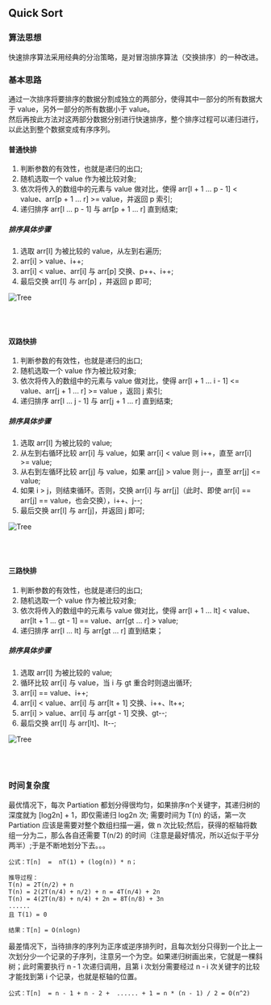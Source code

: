 ## Quick Sort

### 算法思想

快速排序算法采用经典的分治策略，是对冒泡排序算法（交换排序）的一种改进。

### 基本思路
通过一次排序将要排序的数据分割成独立的两部分，使得其中一部分的所有数据大于 value，另外一部分的所有数据小于 value。  
然后再按此方法对这两部分数据分别进行快速排序，整个排序过程可以递归进行，以此达到整个数据变成有序序列。

#### 普通快排
1. 判断参数的有效性，也就是递归的出口;
2. 随机选取一个 value 作为被比较对象;
3. 依次将传入的数组中的元素与 value 做对比，使得 arr[l + 1 ... p - 1] < value、arr[p + 1 ... r] >= value，并返回 p 索引;
4. 递归排序 arr[l ... p - 1] 与 arr[p + 1 ... r] 直到结束;

##### 排序具体步骤
1. 选取 arr[l] 为被比较的 value，从左到右遍历;
2. arr[i] > value、i++;
3. arr[i] < value、arr[i] 与 arr[p] 交换、p++、i++;
4. 最后交换 arr[l] 与 arr[p] ，并返回 p 即可;

![Tree](../../../res/Sort/Quick_Sort/QuickSort.jpg)      

<br></br>
#### 双路快排
1. 判断参数的有效性，也就是递归的出口;
2. 随机选取一个 value 作为被比较对象;
3. 依次将传入的数组中的元素与 value 做对比，使得 arr[l + 1 ... i - 1] <= value、arr[j + 1 ... r] >= value ，返回 j 索引;
4. 递归排序 arr[l ... j - 1] 与 arr[j + 1 ... r] 直到结束;

##### 排序具体步骤
1. 选取 arr[l] 为被比较的 value;
2. 从左到右循环比较 arr[i] 与 value，如果 arr[i] < value 则 i++，直至 arr[i] >= value;
3. 从右到左循环比较 arr[j] 与 value，如果 arr[j] > value 则 j--，直至 arr[j] <= value;
4. 如果 i > j，则结束循环。否则，交换 arr[i] 与 arr[j]（此时、即使 arr[i] == arr[j] == value，也会交换），i++、j--;
5. 最后交换 arr[l] 与 arr[j]，并返回 j 即可;

![Tree](../../../res/Sort/Quick_Sort/QuickSort2Way.jpg)   

<br></br>
#### 三路快排
1. 判断参数的有效性，也就是递归的出口;
2. 随机选取一个 value 作为被比较对象;
3. 依次将传入的数组中的元素与 value 做对比，使得 arr[l + 1 ... lt] < value、arr[lt + 1 ... gt - 1] == value、arr[gt ... r] > value;
4. 递归排序 arr[l ... lt] 与 arr[gt ... r] 直到结束；

##### 排序具体步骤
1. 选取 arr[l] 为被比较的 value;
2. 循环比较 arr[i] 与 value，当 i 与 gt 重合时则退出循环;
3. arr[i] == value、i++;
4. arr[i] < value、arr[i] 与 arr[lt + 1] 交换、i++、lt++;
5. arr[i] > value、arr[i] 与 arr[gt - 1] 交换、gt--;
6. 最后交换 arr[l] 与 arr[lt]、lt--;

![Tree](../../../res/Sort/Quick_Sort/QuickSort3Way.jpg)  

<br></br>
### 时间复杂度

最优情况下，每次 Partiation 都划分得很均匀，如果排序n个关键字，其递归树的深度就为 [log2n] + 1，即仅需递归 log2n 次;
需要时间为 T(n) 的话，第一次 Partiation 应该是需要对整个数组扫描一遍，做 n 次比较;然后，获得的枢轴将数组一分为二，那么各自还需要 T(n/2) 的时间（注意是最好情况，所以近似于平分两半）;于是不断地划分下去。。。
```
公式：T[n]  =  nT(1) + (log(n)) * n；

推导过程：
T(n) = 2T(n/2) + n
T(n) = 2(2T(n/4) + n/2) + n = 4T(n/4) + 2n
T(n) = 4(2T(n/8) + n/4) + 2n = 8T(n/8) + 3n
......
且 T(1) = 0

结果：T[n] = O(nlogn)
```

最差情况下，当待排序的序列为正序或逆序排列时，且每次划分只得到一个比上一次划分少一个记录的子序列，注意另一个为空。如果递归树画出来，它就是一棵斜树；此时需要执行 n ‐ 1 次递归调用，且第 i 次划分需要经过 n ‐ i 次关键字的比较才能找到第 i 个记录，也就是枢轴的位置。
```
公式：T[n]  = n - 1 + n - 2 +  ...... + 1 = n * (n - 1) / 2 = O(n^2)
```
